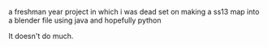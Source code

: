 
a freshman year project in which i was dead set on making a ss13 map into a blender file using java and hopefully python


It doesn't do much.
